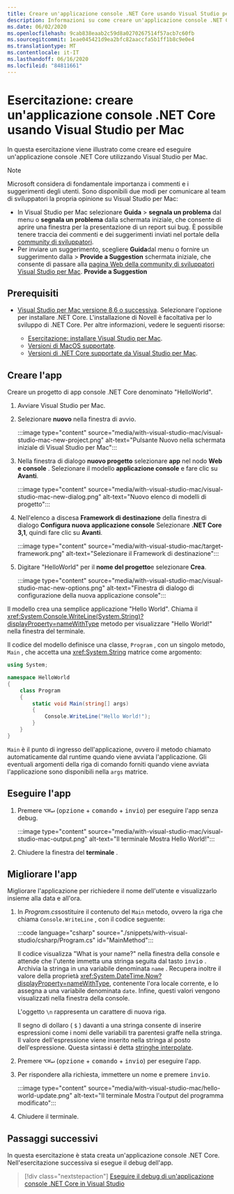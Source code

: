 ```yaml
---
title: Creare un'applicazione console .NET Core usando Visual Studio per Mac
description: Informazioni su come creare un'applicazione console .NET Core usando Visual Studio per Mac.
ms.date: 06/02/2020
ms.openlocfilehash: 9cab838eaab2c59d8a0270267514f57acb7c60fb
ms.sourcegitcommit: 1eae045421d9ea2bfc82aaccfa5b1ff1b8c9e0e4
ms.translationtype: MT
ms.contentlocale: it-IT
ms.lasthandoff: 06/16/2020
ms.locfileid: "84811661"
---
```

# <a name="tutorial-create-a-net-core-console-application-using-visual-studio-for-mac"></a>Esercitazione: creare un'applicazione console .NET Core usando Visual Studio per Mac

In questa esercitazione viene illustrato come creare ed eseguire un'applicazione console .NET Core utilizzando Visual Studio per Mac.

> [!NOTE]
> Microsoft considera di fondamentale importanza i commenti e i suggerimenti degli utenti. Sono disponibili due modi per comunicare al team di sviluppatori la propria opinione su Visual Studio per Mac:
>
> * In Visual Studio per Mac selezionare **Guida**  >  **segnala un problema** dal menu o **segnala un problema** dalla schermata iniziale, che consente di aprire una finestra per la presentazione di un report sui bug. È possibile tenere traccia dei commenti e dei suggerimenti inviati nel portale della [community di sviluppatori](https://developercommunity.visualstudio.com/spaces/8/index.html).
> * Per inviare un suggerimento, scegliere **Guida**dal menu o fornire un suggerimento dalla  >  **Provide a Suggestion** schermata iniziale, che consente di passare alla [pagina Web della community di sviluppatori Visual Studio per Mac](https://developercommunity.visualstudio.com/content/idea/post.html?space=41). **Provide a Suggestion**

## <a name="prerequisites"></a>Prerequisiti

* [Visual Studio per Mac versione 8,6 o successiva](https://visualstudio.microsoft.com/vs/mac/?utm_medium=microsoft&utm_source=docs.microsoft.com&utm_campaign=inline+link). Selezionare l'opzione per installare .NET Core. L'installazione di Novell è facoltativa per lo sviluppo di .NET Core. Per altre informazioni, vedere le seguenti risorse:

  * [Esercitazione: installare Visual Studio per Mac](/visualstudio/mac/installation).
  * [Versioni di MacOS supportate](../install/dependencies.md?pivots=os-macos).
  * [Versioni di .NET Core supportate da Visual Studio per Mac](/visualstudio/mac/net-core-support).

## <a name="create-the-app"></a>Creare l'app

Creare un progetto di app console .NET Core denominato "HelloWorld".

1. Avviare Visual Studio per Mac.

1. Selezionare **nuovo** nella finestra di avvio.

   :::image type="content" source="media/with-visual-studio-mac/visual-studio-mac-new-project.png" alt-text="Pulsante Nuovo nella schermata iniziale di Visual Studio per Mac":::

1. Nella finestra di dialogo **nuovo progetto** selezionare **app** nel nodo **Web e console** . Selezionare il modello **applicazione console** e fare clic su **Avanti**.

   :::image type="content" source="media/with-visual-studio-mac/visual-studio-mac-new-dialog.png" alt-text="Nuovo elenco di modelli di progetto":::

1. Nell'elenco a discesa **Framework di destinazione** della finestra di dialogo **Configura nuova applicazione console** Selezionare **.NET Core 3,1**, quindi fare clic su **Avanti**.

   :::image type="content" source="media/with-visual-studio-mac/target-framework.png" alt-text="Selezionare il Framework di destinazione":::

1. Digitare "HelloWorld" per il **nome del progetto**e selezionare **Crea**.

   :::image type="content" source="media/with-visual-studio-mac/visual-studio-mac-new-options.png" alt-text="Finestra di dialogo di configurazione della nuova applicazione console":::

Il modello crea una semplice applicazione "Hello World". Chiama il <xref:System.Console.WriteLine(System.String)?displayProperty=nameWithType> metodo per visualizzare "Hello World!" nella finestra del terminale.

Il codice del modello definisce una classe, `Program` , con un singolo metodo, `Main` , che accetta una <xref:System.String> matrice come argomento:

```csharp
using System;

namespace HelloWorld
{
    class Program
    {
        static void Main(string[] args)
        {
            Console.WriteLine("Hello World!");
        }
    }
}
```

`Main` è il punto di ingresso dell'applicazione, ovvero il metodo chiamato automaticamente dal runtime quando viene avviata l'applicazione. Gli eventuali argomenti della riga di comando forniti quando viene avviata l'applicazione sono disponibili nella `args` matrice.

## <a name="run-the-app"></a>Eseguire l'app

1. Premere <kbd>⌥</kbd><kbd>⌘</kbd><kbd>↵</kbd> (<kbd>opzione</kbd> + <kbd>comando</kbd> + <kbd>invio</kbd>) per eseguire l'app senza debug.

   :::image type="content" source="media/with-visual-studio-mac/visual-studio-mac-output.png" alt-text="Il terminale Mostra Hello World!":::

1. Chiudere la finestra del **terminale** .

## <a name="enhance-the-app"></a>Migliorare l'app

Migliorare l'applicazione per richiedere il nome dell'utente e visualizzarlo insieme alla data e all'ora.

1. In *Program.cs*sostituire il contenuto del `Main` metodo, ovvero la riga che chiama `Console.WriteLine` , con il codice seguente:

   :::code language="csharp" source="./snippets/with-visual-studio/csharp/Program.cs" id="MainMethod":::

   Il codice visualizza "What is your name?" nella finestra della console e attende che l'utente immetta una stringa seguita dal tasto <kbd>invio</kbd> . Archivia la stringa in una variabile denominata `name` . Recupera inoltre il valore della proprietà <xref:System.DateTime.Now?displayProperty=nameWithType>, contenente l'ora locale corrente, e lo assegna a una variabile denominata `date`. Infine, questi valori vengono visualizzati nella finestra della console.

   L'oggetto `\n` rappresenta un carattere di nuova riga.

   Il segno di dollaro ( `$` ) davanti a una stringa consente di inserire espressioni come i nomi delle variabili tra parentesi graffe nella stringa. Il valore dell'espressione viene inserito nella stringa al posto dell'espressione. Questa sintassi è detta [stringhe interpolate](../../csharp/language-reference/tokens/interpolated.md).

1. Premere <kbd>⌥</kbd><kbd>⌘</kbd><kbd>↵</kbd> (<kbd>opzione</kbd> + <kbd>comando</kbd> + <kbd>invio</kbd>) per eseguire l'app.

1. Per rispondere alla richiesta, immettere un nome e premere <kbd>invio</kbd>.

   :::image type="content" source="media/with-visual-studio-mac/hello-world-update.png" alt-text="Il terminale Mostra l'output del programma modificato":::

1. Chiudere il terminale.

## <a name="next-steps"></a>Passaggi successivi

In questa esercitazione è stata creata un'applicazione console .NET Core. Nell'esercitazione successiva si esegue il debug dell'app.

> [!div class="nextstepaction"]
> [Eseguire il debug di un'applicazione console .NET Core in Visual Studio](debugging-with-visual-studio-mac.md)
